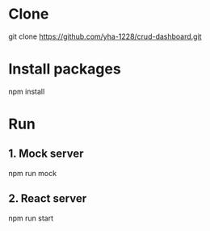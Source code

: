 # Clone

git clone https://github.com/yha-1228/crud-dashboard.git

# Install packages

npm install

# Run

## 1. Mock server

npm run mock

## 2. React server

npm run start
